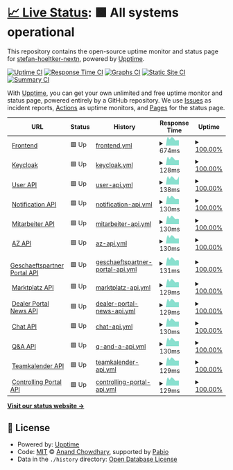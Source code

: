# [📈 Live Status](https://stefan-hoeltker-nextn.github.io/niko-uptime): <!--live status--> **🟩 All systems operational**

This repository contains the open-source uptime monitor and status page for [stefan-hoeltker-nextn](https://stefan-hoeltker-nextn.github.io/niko-uptime), powered by [Upptime](https://github.com/upptime/upptime).

[![Uptime CI](https://github.com/stefan-hoeltker-nextn/niko-uptime/workflows/Uptime%20CI/badge.svg)](https://github.com/stefan-hoeltker-nextn/niko-uptime/actions?query=workflow%3A%22Uptime+CI%22)
[![Response Time CI](https://github.com/stefan-hoeltker-nextn/niko-uptime/workflows/Response%20Time%20CI/badge.svg)](https://github.com/stefan-hoeltker-nextn/niko-uptime/actions?query=workflow%3A%22Response+Time+CI%22)
[![Graphs CI](https://github.com/stefan-hoeltker-nextn/niko-uptime/workflows/Graphs%20CI/badge.svg)](https://github.com/stefan-hoeltker-nextn/niko-uptime/actions?query=workflow%3A%22Graphs+CI%22)
[![Static Site CI](https://github.com/stefan-hoeltker-nextn/niko-uptime/workflows/Static%20Site%20CI/badge.svg)](https://github.com/stefan-hoeltker-nextn/niko-uptime/actions?query=workflow%3A%22Static+Site+CI%22)
[![Summary CI](https://github.com/stefan-hoeltker-nextn/niko-uptime/workflows/Summary%20CI/badge.svg)](https://github.com/stefan-hoeltker-nextn/niko-uptime/actions?query=workflow%3A%22Summary+CI%22)

With [Upptime](https://upptime.js.org), you can get your own unlimited and free uptime monitor and status page, powered entirely by a GitHub repository. We use [Issues](https://github.com/stefan-hoeltker-nextn/niko-uptime/issues) as incident reports, [Actions](https://github.com/stefan-hoeltker-nextn/niko-uptime/actions) as uptime monitors, and [Pages](https://stefan-hoeltker-nextn.github.io/niko-uptime) for the status page.

<!--start: status pages-->
<!-- This summary is generated by Upptime (https://github.com/upptime/upptime) -->
<!-- Do not edit this manually, your changes will be overwritten -->
<!-- prettier-ignore -->
| URL | Status | History | Response Time | Uptime |
| --- | ------ | ------- | ------------- | ------ |
| <img alt="" src="https://icons.duckduckgo.com/ip3/niko.neuenhauser.de.ico" height="13"> [Frontend](https://niko.neuenhauser.de) | 🟩 Up | [frontend.yml](https://github.com/stefan-hoeltker-nextn/niko-uptime/commits/HEAD/history/frontend.yml) | <details><summary><img alt="Response time graph" src="./graphs/frontend/response-time-week.png" height="20"> 674ms</summary><br><a href="https://stefan-hoeltker-nextn.github.io/niko-uptime/history/frontend"><img alt="Response time 638" src="https://img.shields.io/endpoint?url=https%3A%2F%2Fraw.githubusercontent.com%2Fstefan-hoeltker-nextn%2Fniko-uptime%2FHEAD%2Fapi%2Ffrontend%2Fresponse-time.json"></a><br><a href="https://stefan-hoeltker-nextn.github.io/niko-uptime/history/frontend"><img alt="24-hour response time 843" src="https://img.shields.io/endpoint?url=https%3A%2F%2Fraw.githubusercontent.com%2Fstefan-hoeltker-nextn%2Fniko-uptime%2FHEAD%2Fapi%2Ffrontend%2Fresponse-time-day.json"></a><br><a href="https://stefan-hoeltker-nextn.github.io/niko-uptime/history/frontend"><img alt="7-day response time 674" src="https://img.shields.io/endpoint?url=https%3A%2F%2Fraw.githubusercontent.com%2Fstefan-hoeltker-nextn%2Fniko-uptime%2FHEAD%2Fapi%2Ffrontend%2Fresponse-time-week.json"></a><br><a href="https://stefan-hoeltker-nextn.github.io/niko-uptime/history/frontend"><img alt="30-day response time 705" src="https://img.shields.io/endpoint?url=https%3A%2F%2Fraw.githubusercontent.com%2Fstefan-hoeltker-nextn%2Fniko-uptime%2FHEAD%2Fapi%2Ffrontend%2Fresponse-time-month.json"></a><br><a href="https://stefan-hoeltker-nextn.github.io/niko-uptime/history/frontend"><img alt="1-year response time 638" src="https://img.shields.io/endpoint?url=https%3A%2F%2Fraw.githubusercontent.com%2Fstefan-hoeltker-nextn%2Fniko-uptime%2FHEAD%2Fapi%2Ffrontend%2Fresponse-time-year.json"></a></details> | <details><summary><a href="https://stefan-hoeltker-nextn.github.io/niko-uptime/history/frontend">100.00%</a></summary><a href="https://stefan-hoeltker-nextn.github.io/niko-uptime/history/frontend"><img alt="All-time uptime 99.86%" src="https://img.shields.io/endpoint?url=https%3A%2F%2Fraw.githubusercontent.com%2Fstefan-hoeltker-nextn%2Fniko-uptime%2FHEAD%2Fapi%2Ffrontend%2Fuptime.json"></a><br><a href="https://stefan-hoeltker-nextn.github.io/niko-uptime/history/frontend"><img alt="24-hour uptime 100.00%" src="https://img.shields.io/endpoint?url=https%3A%2F%2Fraw.githubusercontent.com%2Fstefan-hoeltker-nextn%2Fniko-uptime%2FHEAD%2Fapi%2Ffrontend%2Fuptime-day.json"></a><br><a href="https://stefan-hoeltker-nextn.github.io/niko-uptime/history/frontend"><img alt="7-day uptime 100.00%" src="https://img.shields.io/endpoint?url=https%3A%2F%2Fraw.githubusercontent.com%2Fstefan-hoeltker-nextn%2Fniko-uptime%2FHEAD%2Fapi%2Ffrontend%2Fuptime-week.json"></a><br><a href="https://stefan-hoeltker-nextn.github.io/niko-uptime/history/frontend"><img alt="30-day uptime 100.00%" src="https://img.shields.io/endpoint?url=https%3A%2F%2Fraw.githubusercontent.com%2Fstefan-hoeltker-nextn%2Fniko-uptime%2FHEAD%2Fapi%2Ffrontend%2Fuptime-month.json"></a><br><a href="https://stefan-hoeltker-nextn.github.io/niko-uptime/history/frontend"><img alt="1-year uptime 99.86%" src="https://img.shields.io/endpoint?url=https%3A%2F%2Fraw.githubusercontent.com%2Fstefan-hoeltker-nextn%2Fniko-uptime%2FHEAD%2Fapi%2Ffrontend%2Fuptime-year.json"></a></details>
| <img alt="" src="https://icons.duckduckgo.com/ip3/niko.neuenhauser.de.ico" height="13"> [Keycloak](https://niko.neuenhauser.de/auth/realms/niko-prod) | 🟩 Up | [keycloak.yml](https://github.com/stefan-hoeltker-nextn/niko-uptime/commits/HEAD/history/keycloak.yml) | <details><summary><img alt="Response time graph" src="./graphs/keycloak/response-time-week.png" height="20"> 128ms</summary><br><a href="https://stefan-hoeltker-nextn.github.io/niko-uptime/history/keycloak"><img alt="Response time 123" src="https://img.shields.io/endpoint?url=https%3A%2F%2Fraw.githubusercontent.com%2Fstefan-hoeltker-nextn%2Fniko-uptime%2FHEAD%2Fapi%2Fkeycloak%2Fresponse-time.json"></a><br><a href="https://stefan-hoeltker-nextn.github.io/niko-uptime/history/keycloak"><img alt="24-hour response time 168" src="https://img.shields.io/endpoint?url=https%3A%2F%2Fraw.githubusercontent.com%2Fstefan-hoeltker-nextn%2Fniko-uptime%2FHEAD%2Fapi%2Fkeycloak%2Fresponse-time-day.json"></a><br><a href="https://stefan-hoeltker-nextn.github.io/niko-uptime/history/keycloak"><img alt="7-day response time 128" src="https://img.shields.io/endpoint?url=https%3A%2F%2Fraw.githubusercontent.com%2Fstefan-hoeltker-nextn%2Fniko-uptime%2FHEAD%2Fapi%2Fkeycloak%2Fresponse-time-week.json"></a><br><a href="https://stefan-hoeltker-nextn.github.io/niko-uptime/history/keycloak"><img alt="30-day response time 125" src="https://img.shields.io/endpoint?url=https%3A%2F%2Fraw.githubusercontent.com%2Fstefan-hoeltker-nextn%2Fniko-uptime%2FHEAD%2Fapi%2Fkeycloak%2Fresponse-time-month.json"></a><br><a href="https://stefan-hoeltker-nextn.github.io/niko-uptime/history/keycloak"><img alt="1-year response time 123" src="https://img.shields.io/endpoint?url=https%3A%2F%2Fraw.githubusercontent.com%2Fstefan-hoeltker-nextn%2Fniko-uptime%2FHEAD%2Fapi%2Fkeycloak%2Fresponse-time-year.json"></a></details> | <details><summary><a href="https://stefan-hoeltker-nextn.github.io/niko-uptime/history/keycloak">100.00%</a></summary><a href="https://stefan-hoeltker-nextn.github.io/niko-uptime/history/keycloak"><img alt="All-time uptime 99.86%" src="https://img.shields.io/endpoint?url=https%3A%2F%2Fraw.githubusercontent.com%2Fstefan-hoeltker-nextn%2Fniko-uptime%2FHEAD%2Fapi%2Fkeycloak%2Fuptime.json"></a><br><a href="https://stefan-hoeltker-nextn.github.io/niko-uptime/history/keycloak"><img alt="24-hour uptime 100.00%" src="https://img.shields.io/endpoint?url=https%3A%2F%2Fraw.githubusercontent.com%2Fstefan-hoeltker-nextn%2Fniko-uptime%2FHEAD%2Fapi%2Fkeycloak%2Fuptime-day.json"></a><br><a href="https://stefan-hoeltker-nextn.github.io/niko-uptime/history/keycloak"><img alt="7-day uptime 100.00%" src="https://img.shields.io/endpoint?url=https%3A%2F%2Fraw.githubusercontent.com%2Fstefan-hoeltker-nextn%2Fniko-uptime%2FHEAD%2Fapi%2Fkeycloak%2Fuptime-week.json"></a><br><a href="https://stefan-hoeltker-nextn.github.io/niko-uptime/history/keycloak"><img alt="30-day uptime 100.00%" src="https://img.shields.io/endpoint?url=https%3A%2F%2Fraw.githubusercontent.com%2Fstefan-hoeltker-nextn%2Fniko-uptime%2FHEAD%2Fapi%2Fkeycloak%2Fuptime-month.json"></a><br><a href="https://stefan-hoeltker-nextn.github.io/niko-uptime/history/keycloak"><img alt="1-year uptime 99.86%" src="https://img.shields.io/endpoint?url=https%3A%2F%2Fraw.githubusercontent.com%2Fstefan-hoeltker-nextn%2Fniko-uptime%2FHEAD%2Fapi%2Fkeycloak%2Fuptime-year.json"></a></details>
| <img alt="" src="https://icons.duckduckgo.com/ip3/niko.neuenhauser.de.ico" height="13"> [User API](https://niko.neuenhauser.de/api/user/q/health) | 🟩 Up | [user-api.yml](https://github.com/stefan-hoeltker-nextn/niko-uptime/commits/HEAD/history/user-api.yml) | <details><summary><img alt="Response time graph" src="./graphs/user-api/response-time-week.png" height="20"> 138ms</summary><br><a href="https://stefan-hoeltker-nextn.github.io/niko-uptime/history/user-api"><img alt="Response time 125" src="https://img.shields.io/endpoint?url=https%3A%2F%2Fraw.githubusercontent.com%2Fstefan-hoeltker-nextn%2Fniko-uptime%2FHEAD%2Fapi%2Fuser-api%2Fresponse-time.json"></a><br><a href="https://stefan-hoeltker-nextn.github.io/niko-uptime/history/user-api"><img alt="24-hour response time 167" src="https://img.shields.io/endpoint?url=https%3A%2F%2Fraw.githubusercontent.com%2Fstefan-hoeltker-nextn%2Fniko-uptime%2FHEAD%2Fapi%2Fuser-api%2Fresponse-time-day.json"></a><br><a href="https://stefan-hoeltker-nextn.github.io/niko-uptime/history/user-api"><img alt="7-day response time 138" src="https://img.shields.io/endpoint?url=https%3A%2F%2Fraw.githubusercontent.com%2Fstefan-hoeltker-nextn%2Fniko-uptime%2FHEAD%2Fapi%2Fuser-api%2Fresponse-time-week.json"></a><br><a href="https://stefan-hoeltker-nextn.github.io/niko-uptime/history/user-api"><img alt="30-day response time 128" src="https://img.shields.io/endpoint?url=https%3A%2F%2Fraw.githubusercontent.com%2Fstefan-hoeltker-nextn%2Fniko-uptime%2FHEAD%2Fapi%2Fuser-api%2Fresponse-time-month.json"></a><br><a href="https://stefan-hoeltker-nextn.github.io/niko-uptime/history/user-api"><img alt="1-year response time 125" src="https://img.shields.io/endpoint?url=https%3A%2F%2Fraw.githubusercontent.com%2Fstefan-hoeltker-nextn%2Fniko-uptime%2FHEAD%2Fapi%2Fuser-api%2Fresponse-time-year.json"></a></details> | <details><summary><a href="https://stefan-hoeltker-nextn.github.io/niko-uptime/history/user-api">100.00%</a></summary><a href="https://stefan-hoeltker-nextn.github.io/niko-uptime/history/user-api"><img alt="All-time uptime 99.86%" src="https://img.shields.io/endpoint?url=https%3A%2F%2Fraw.githubusercontent.com%2Fstefan-hoeltker-nextn%2Fniko-uptime%2FHEAD%2Fapi%2Fuser-api%2Fuptime.json"></a><br><a href="https://stefan-hoeltker-nextn.github.io/niko-uptime/history/user-api"><img alt="24-hour uptime 100.00%" src="https://img.shields.io/endpoint?url=https%3A%2F%2Fraw.githubusercontent.com%2Fstefan-hoeltker-nextn%2Fniko-uptime%2FHEAD%2Fapi%2Fuser-api%2Fuptime-day.json"></a><br><a href="https://stefan-hoeltker-nextn.github.io/niko-uptime/history/user-api"><img alt="7-day uptime 100.00%" src="https://img.shields.io/endpoint?url=https%3A%2F%2Fraw.githubusercontent.com%2Fstefan-hoeltker-nextn%2Fniko-uptime%2FHEAD%2Fapi%2Fuser-api%2Fuptime-week.json"></a><br><a href="https://stefan-hoeltker-nextn.github.io/niko-uptime/history/user-api"><img alt="30-day uptime 100.00%" src="https://img.shields.io/endpoint?url=https%3A%2F%2Fraw.githubusercontent.com%2Fstefan-hoeltker-nextn%2Fniko-uptime%2FHEAD%2Fapi%2Fuser-api%2Fuptime-month.json"></a><br><a href="https://stefan-hoeltker-nextn.github.io/niko-uptime/history/user-api"><img alt="1-year uptime 99.86%" src="https://img.shields.io/endpoint?url=https%3A%2F%2Fraw.githubusercontent.com%2Fstefan-hoeltker-nextn%2Fniko-uptime%2FHEAD%2Fapi%2Fuser-api%2Fuptime-year.json"></a></details>
| <img alt="" src="https://icons.duckduckgo.com/ip3/niko.neuenhauser.de.ico" height="13"> [Notification API](https://niko.neuenhauser.de/api/notification/q/health) | 🟩 Up | [notification-api.yml](https://github.com/stefan-hoeltker-nextn/niko-uptime/commits/HEAD/history/notification-api.yml) | <details><summary><img alt="Response time graph" src="./graphs/notification-api/response-time-week.png" height="20"> 130ms</summary><br><a href="https://stefan-hoeltker-nextn.github.io/niko-uptime/history/notification-api"><img alt="Response time 172" src="https://img.shields.io/endpoint?url=https%3A%2F%2Fraw.githubusercontent.com%2Fstefan-hoeltker-nextn%2Fniko-uptime%2FHEAD%2Fapi%2Fnotification-api%2Fresponse-time.json"></a><br><a href="https://stefan-hoeltker-nextn.github.io/niko-uptime/history/notification-api"><img alt="24-hour response time 167" src="https://img.shields.io/endpoint?url=https%3A%2F%2Fraw.githubusercontent.com%2Fstefan-hoeltker-nextn%2Fniko-uptime%2FHEAD%2Fapi%2Fnotification-api%2Fresponse-time-day.json"></a><br><a href="https://stefan-hoeltker-nextn.github.io/niko-uptime/history/notification-api"><img alt="7-day response time 130" src="https://img.shields.io/endpoint?url=https%3A%2F%2Fraw.githubusercontent.com%2Fstefan-hoeltker-nextn%2Fniko-uptime%2FHEAD%2Fapi%2Fnotification-api%2Fresponse-time-week.json"></a><br><a href="https://stefan-hoeltker-nextn.github.io/niko-uptime/history/notification-api"><img alt="30-day response time 132" src="https://img.shields.io/endpoint?url=https%3A%2F%2Fraw.githubusercontent.com%2Fstefan-hoeltker-nextn%2Fniko-uptime%2FHEAD%2Fapi%2Fnotification-api%2Fresponse-time-month.json"></a><br><a href="https://stefan-hoeltker-nextn.github.io/niko-uptime/history/notification-api"><img alt="1-year response time 172" src="https://img.shields.io/endpoint?url=https%3A%2F%2Fraw.githubusercontent.com%2Fstefan-hoeltker-nextn%2Fniko-uptime%2FHEAD%2Fapi%2Fnotification-api%2Fresponse-time-year.json"></a></details> | <details><summary><a href="https://stefan-hoeltker-nextn.github.io/niko-uptime/history/notification-api">100.00%</a></summary><a href="https://stefan-hoeltker-nextn.github.io/niko-uptime/history/notification-api"><img alt="All-time uptime 99.18%" src="https://img.shields.io/endpoint?url=https%3A%2F%2Fraw.githubusercontent.com%2Fstefan-hoeltker-nextn%2Fniko-uptime%2FHEAD%2Fapi%2Fnotification-api%2Fuptime.json"></a><br><a href="https://stefan-hoeltker-nextn.github.io/niko-uptime/history/notification-api"><img alt="24-hour uptime 100.00%" src="https://img.shields.io/endpoint?url=https%3A%2F%2Fraw.githubusercontent.com%2Fstefan-hoeltker-nextn%2Fniko-uptime%2FHEAD%2Fapi%2Fnotification-api%2Fuptime-day.json"></a><br><a href="https://stefan-hoeltker-nextn.github.io/niko-uptime/history/notification-api"><img alt="7-day uptime 100.00%" src="https://img.shields.io/endpoint?url=https%3A%2F%2Fraw.githubusercontent.com%2Fstefan-hoeltker-nextn%2Fniko-uptime%2FHEAD%2Fapi%2Fnotification-api%2Fuptime-week.json"></a><br><a href="https://stefan-hoeltker-nextn.github.io/niko-uptime/history/notification-api"><img alt="30-day uptime 96.66%" src="https://img.shields.io/endpoint?url=https%3A%2F%2Fraw.githubusercontent.com%2Fstefan-hoeltker-nextn%2Fniko-uptime%2FHEAD%2Fapi%2Fnotification-api%2Fuptime-month.json"></a><br><a href="https://stefan-hoeltker-nextn.github.io/niko-uptime/history/notification-api"><img alt="1-year uptime 99.18%" src="https://img.shields.io/endpoint?url=https%3A%2F%2Fraw.githubusercontent.com%2Fstefan-hoeltker-nextn%2Fniko-uptime%2FHEAD%2Fapi%2Fnotification-api%2Fuptime-year.json"></a></details>
| <img alt="" src="https://icons.duckduckgo.com/ip3/niko.neuenhauser.de.ico" height="13"> [Mitarbeiter API](https://niko.neuenhauser.de/api/ma/q/health) | 🟩 Up | [mitarbeiter-api.yml](https://github.com/stefan-hoeltker-nextn/niko-uptime/commits/HEAD/history/mitarbeiter-api.yml) | <details><summary><img alt="Response time graph" src="./graphs/mitarbeiter-api/response-time-week.png" height="20"> 130ms</summary><br><a href="https://stefan-hoeltker-nextn.github.io/niko-uptime/history/mitarbeiter-api"><img alt="Response time 124" src="https://img.shields.io/endpoint?url=https%3A%2F%2Fraw.githubusercontent.com%2Fstefan-hoeltker-nextn%2Fniko-uptime%2FHEAD%2Fapi%2Fmitarbeiter-api%2Fresponse-time.json"></a><br><a href="https://stefan-hoeltker-nextn.github.io/niko-uptime/history/mitarbeiter-api"><img alt="24-hour response time 172" src="https://img.shields.io/endpoint?url=https%3A%2F%2Fraw.githubusercontent.com%2Fstefan-hoeltker-nextn%2Fniko-uptime%2FHEAD%2Fapi%2Fmitarbeiter-api%2Fresponse-time-day.json"></a><br><a href="https://stefan-hoeltker-nextn.github.io/niko-uptime/history/mitarbeiter-api"><img alt="7-day response time 130" src="https://img.shields.io/endpoint?url=https%3A%2F%2Fraw.githubusercontent.com%2Fstefan-hoeltker-nextn%2Fniko-uptime%2FHEAD%2Fapi%2Fmitarbeiter-api%2Fresponse-time-week.json"></a><br><a href="https://stefan-hoeltker-nextn.github.io/niko-uptime/history/mitarbeiter-api"><img alt="30-day response time 126" src="https://img.shields.io/endpoint?url=https%3A%2F%2Fraw.githubusercontent.com%2Fstefan-hoeltker-nextn%2Fniko-uptime%2FHEAD%2Fapi%2Fmitarbeiter-api%2Fresponse-time-month.json"></a><br><a href="https://stefan-hoeltker-nextn.github.io/niko-uptime/history/mitarbeiter-api"><img alt="1-year response time 124" src="https://img.shields.io/endpoint?url=https%3A%2F%2Fraw.githubusercontent.com%2Fstefan-hoeltker-nextn%2Fniko-uptime%2FHEAD%2Fapi%2Fmitarbeiter-api%2Fresponse-time-year.json"></a></details> | <details><summary><a href="https://stefan-hoeltker-nextn.github.io/niko-uptime/history/mitarbeiter-api">100.00%</a></summary><a href="https://stefan-hoeltker-nextn.github.io/niko-uptime/history/mitarbeiter-api"><img alt="All-time uptime 99.85%" src="https://img.shields.io/endpoint?url=https%3A%2F%2Fraw.githubusercontent.com%2Fstefan-hoeltker-nextn%2Fniko-uptime%2FHEAD%2Fapi%2Fmitarbeiter-api%2Fuptime.json"></a><br><a href="https://stefan-hoeltker-nextn.github.io/niko-uptime/history/mitarbeiter-api"><img alt="24-hour uptime 100.00%" src="https://img.shields.io/endpoint?url=https%3A%2F%2Fraw.githubusercontent.com%2Fstefan-hoeltker-nextn%2Fniko-uptime%2FHEAD%2Fapi%2Fmitarbeiter-api%2Fuptime-day.json"></a><br><a href="https://stefan-hoeltker-nextn.github.io/niko-uptime/history/mitarbeiter-api"><img alt="7-day uptime 100.00%" src="https://img.shields.io/endpoint?url=https%3A%2F%2Fraw.githubusercontent.com%2Fstefan-hoeltker-nextn%2Fniko-uptime%2FHEAD%2Fapi%2Fmitarbeiter-api%2Fuptime-week.json"></a><br><a href="https://stefan-hoeltker-nextn.github.io/niko-uptime/history/mitarbeiter-api"><img alt="30-day uptime 100.00%" src="https://img.shields.io/endpoint?url=https%3A%2F%2Fraw.githubusercontent.com%2Fstefan-hoeltker-nextn%2Fniko-uptime%2FHEAD%2Fapi%2Fmitarbeiter-api%2Fuptime-month.json"></a><br><a href="https://stefan-hoeltker-nextn.github.io/niko-uptime/history/mitarbeiter-api"><img alt="1-year uptime 99.85%" src="https://img.shields.io/endpoint?url=https%3A%2F%2Fraw.githubusercontent.com%2Fstefan-hoeltker-nextn%2Fniko-uptime%2FHEAD%2Fapi%2Fmitarbeiter-api%2Fuptime-year.json"></a></details>
| <img alt="" src="https://icons.duckduckgo.com/ip3/niko.neuenhauser.de.ico" height="13"> [AZ API](https://niko.neuenhauser.de/api/az/q/health) | 🟩 Up | [az-api.yml](https://github.com/stefan-hoeltker-nextn/niko-uptime/commits/HEAD/history/az-api.yml) | <details><summary><img alt="Response time graph" src="./graphs/az-api/response-time-week.png" height="20"> 130ms</summary><br><a href="https://stefan-hoeltker-nextn.github.io/niko-uptime/history/az-api"><img alt="Response time 124" src="https://img.shields.io/endpoint?url=https%3A%2F%2Fraw.githubusercontent.com%2Fstefan-hoeltker-nextn%2Fniko-uptime%2FHEAD%2Fapi%2Faz-api%2Fresponse-time.json"></a><br><a href="https://stefan-hoeltker-nextn.github.io/niko-uptime/history/az-api"><img alt="24-hour response time 169" src="https://img.shields.io/endpoint?url=https%3A%2F%2Fraw.githubusercontent.com%2Fstefan-hoeltker-nextn%2Fniko-uptime%2FHEAD%2Fapi%2Faz-api%2Fresponse-time-day.json"></a><br><a href="https://stefan-hoeltker-nextn.github.io/niko-uptime/history/az-api"><img alt="7-day response time 130" src="https://img.shields.io/endpoint?url=https%3A%2F%2Fraw.githubusercontent.com%2Fstefan-hoeltker-nextn%2Fniko-uptime%2FHEAD%2Fapi%2Faz-api%2Fresponse-time-week.json"></a><br><a href="https://stefan-hoeltker-nextn.github.io/niko-uptime/history/az-api"><img alt="30-day response time 127" src="https://img.shields.io/endpoint?url=https%3A%2F%2Fraw.githubusercontent.com%2Fstefan-hoeltker-nextn%2Fniko-uptime%2FHEAD%2Fapi%2Faz-api%2Fresponse-time-month.json"></a><br><a href="https://stefan-hoeltker-nextn.github.io/niko-uptime/history/az-api"><img alt="1-year response time 124" src="https://img.shields.io/endpoint?url=https%3A%2F%2Fraw.githubusercontent.com%2Fstefan-hoeltker-nextn%2Fniko-uptime%2FHEAD%2Fapi%2Faz-api%2Fresponse-time-year.json"></a></details> | <details><summary><a href="https://stefan-hoeltker-nextn.github.io/niko-uptime/history/az-api">100.00%</a></summary><a href="https://stefan-hoeltker-nextn.github.io/niko-uptime/history/az-api"><img alt="All-time uptime 99.86%" src="https://img.shields.io/endpoint?url=https%3A%2F%2Fraw.githubusercontent.com%2Fstefan-hoeltker-nextn%2Fniko-uptime%2FHEAD%2Fapi%2Faz-api%2Fuptime.json"></a><br><a href="https://stefan-hoeltker-nextn.github.io/niko-uptime/history/az-api"><img alt="24-hour uptime 100.00%" src="https://img.shields.io/endpoint?url=https%3A%2F%2Fraw.githubusercontent.com%2Fstefan-hoeltker-nextn%2Fniko-uptime%2FHEAD%2Fapi%2Faz-api%2Fuptime-day.json"></a><br><a href="https://stefan-hoeltker-nextn.github.io/niko-uptime/history/az-api"><img alt="7-day uptime 100.00%" src="https://img.shields.io/endpoint?url=https%3A%2F%2Fraw.githubusercontent.com%2Fstefan-hoeltker-nextn%2Fniko-uptime%2FHEAD%2Fapi%2Faz-api%2Fuptime-week.json"></a><br><a href="https://stefan-hoeltker-nextn.github.io/niko-uptime/history/az-api"><img alt="30-day uptime 100.00%" src="https://img.shields.io/endpoint?url=https%3A%2F%2Fraw.githubusercontent.com%2Fstefan-hoeltker-nextn%2Fniko-uptime%2FHEAD%2Fapi%2Faz-api%2Fuptime-month.json"></a><br><a href="https://stefan-hoeltker-nextn.github.io/niko-uptime/history/az-api"><img alt="1-year uptime 99.86%" src="https://img.shields.io/endpoint?url=https%3A%2F%2Fraw.githubusercontent.com%2Fstefan-hoeltker-nextn%2Fniko-uptime%2FHEAD%2Fapi%2Faz-api%2Fuptime-year.json"></a></details>
| <img alt="" src="https://icons.duckduckgo.com/ip3/niko.neuenhauser.de.ico" height="13"> [Geschaeftspartner Portal API](https://niko.neuenhauser.de/api/gpp/q/health) | 🟩 Up | [geschaeftspartner-portal-api.yml](https://github.com/stefan-hoeltker-nextn/niko-uptime/commits/HEAD/history/geschaeftspartner-portal-api.yml) | <details><summary><img alt="Response time graph" src="./graphs/geschaeftspartner-portal-api/response-time-week.png" height="20"> 131ms</summary><br><a href="https://stefan-hoeltker-nextn.github.io/niko-uptime/history/geschaeftspartner-portal-api"><img alt="Response time 124" src="https://img.shields.io/endpoint?url=https%3A%2F%2Fraw.githubusercontent.com%2Fstefan-hoeltker-nextn%2Fniko-uptime%2FHEAD%2Fapi%2Fgeschaeftspartner-portal-api%2Fresponse-time.json"></a><br><a href="https://stefan-hoeltker-nextn.github.io/niko-uptime/history/geschaeftspartner-portal-api"><img alt="24-hour response time 168" src="https://img.shields.io/endpoint?url=https%3A%2F%2Fraw.githubusercontent.com%2Fstefan-hoeltker-nextn%2Fniko-uptime%2FHEAD%2Fapi%2Fgeschaeftspartner-portal-api%2Fresponse-time-day.json"></a><br><a href="https://stefan-hoeltker-nextn.github.io/niko-uptime/history/geschaeftspartner-portal-api"><img alt="7-day response time 131" src="https://img.shields.io/endpoint?url=https%3A%2F%2Fraw.githubusercontent.com%2Fstefan-hoeltker-nextn%2Fniko-uptime%2FHEAD%2Fapi%2Fgeschaeftspartner-portal-api%2Fresponse-time-week.json"></a><br><a href="https://stefan-hoeltker-nextn.github.io/niko-uptime/history/geschaeftspartner-portal-api"><img alt="30-day response time 126" src="https://img.shields.io/endpoint?url=https%3A%2F%2Fraw.githubusercontent.com%2Fstefan-hoeltker-nextn%2Fniko-uptime%2FHEAD%2Fapi%2Fgeschaeftspartner-portal-api%2Fresponse-time-month.json"></a><br><a href="https://stefan-hoeltker-nextn.github.io/niko-uptime/history/geschaeftspartner-portal-api"><img alt="1-year response time 124" src="https://img.shields.io/endpoint?url=https%3A%2F%2Fraw.githubusercontent.com%2Fstefan-hoeltker-nextn%2Fniko-uptime%2FHEAD%2Fapi%2Fgeschaeftspartner-portal-api%2Fresponse-time-year.json"></a></details> | <details><summary><a href="https://stefan-hoeltker-nextn.github.io/niko-uptime/history/geschaeftspartner-portal-api">100.00%</a></summary><a href="https://stefan-hoeltker-nextn.github.io/niko-uptime/history/geschaeftspartner-portal-api"><img alt="All-time uptime 99.85%" src="https://img.shields.io/endpoint?url=https%3A%2F%2Fraw.githubusercontent.com%2Fstefan-hoeltker-nextn%2Fniko-uptime%2FHEAD%2Fapi%2Fgeschaeftspartner-portal-api%2Fuptime.json"></a><br><a href="https://stefan-hoeltker-nextn.github.io/niko-uptime/history/geschaeftspartner-portal-api"><img alt="24-hour uptime 100.00%" src="https://img.shields.io/endpoint?url=https%3A%2F%2Fraw.githubusercontent.com%2Fstefan-hoeltker-nextn%2Fniko-uptime%2FHEAD%2Fapi%2Fgeschaeftspartner-portal-api%2Fuptime-day.json"></a><br><a href="https://stefan-hoeltker-nextn.github.io/niko-uptime/history/geschaeftspartner-portal-api"><img alt="7-day uptime 100.00%" src="https://img.shields.io/endpoint?url=https%3A%2F%2Fraw.githubusercontent.com%2Fstefan-hoeltker-nextn%2Fniko-uptime%2FHEAD%2Fapi%2Fgeschaeftspartner-portal-api%2Fuptime-week.json"></a><br><a href="https://stefan-hoeltker-nextn.github.io/niko-uptime/history/geschaeftspartner-portal-api"><img alt="30-day uptime 100.00%" src="https://img.shields.io/endpoint?url=https%3A%2F%2Fraw.githubusercontent.com%2Fstefan-hoeltker-nextn%2Fniko-uptime%2FHEAD%2Fapi%2Fgeschaeftspartner-portal-api%2Fuptime-month.json"></a><br><a href="https://stefan-hoeltker-nextn.github.io/niko-uptime/history/geschaeftspartner-portal-api"><img alt="1-year uptime 99.85%" src="https://img.shields.io/endpoint?url=https%3A%2F%2Fraw.githubusercontent.com%2Fstefan-hoeltker-nextn%2Fniko-uptime%2FHEAD%2Fapi%2Fgeschaeftspartner-portal-api%2Fuptime-year.json"></a></details>
| <img alt="" src="https://icons.duckduckgo.com/ip3/niko.neuenhauser.de.ico" height="13"> [Marktplatz API](https://niko.neuenhauser.de/api/mp/q/health) | 🟩 Up | [marktplatz-api.yml](https://github.com/stefan-hoeltker-nextn/niko-uptime/commits/HEAD/history/marktplatz-api.yml) | <details><summary><img alt="Response time graph" src="./graphs/marktplatz-api/response-time-week.png" height="20"> 129ms</summary><br><a href="https://stefan-hoeltker-nextn.github.io/niko-uptime/history/marktplatz-api"><img alt="Response time 124" src="https://img.shields.io/endpoint?url=https%3A%2F%2Fraw.githubusercontent.com%2Fstefan-hoeltker-nextn%2Fniko-uptime%2FHEAD%2Fapi%2Fmarktplatz-api%2Fresponse-time.json"></a><br><a href="https://stefan-hoeltker-nextn.github.io/niko-uptime/history/marktplatz-api"><img alt="24-hour response time 167" src="https://img.shields.io/endpoint?url=https%3A%2F%2Fraw.githubusercontent.com%2Fstefan-hoeltker-nextn%2Fniko-uptime%2FHEAD%2Fapi%2Fmarktplatz-api%2Fresponse-time-day.json"></a><br><a href="https://stefan-hoeltker-nextn.github.io/niko-uptime/history/marktplatz-api"><img alt="7-day response time 129" src="https://img.shields.io/endpoint?url=https%3A%2F%2Fraw.githubusercontent.com%2Fstefan-hoeltker-nextn%2Fniko-uptime%2FHEAD%2Fapi%2Fmarktplatz-api%2Fresponse-time-week.json"></a><br><a href="https://stefan-hoeltker-nextn.github.io/niko-uptime/history/marktplatz-api"><img alt="30-day response time 125" src="https://img.shields.io/endpoint?url=https%3A%2F%2Fraw.githubusercontent.com%2Fstefan-hoeltker-nextn%2Fniko-uptime%2FHEAD%2Fapi%2Fmarktplatz-api%2Fresponse-time-month.json"></a><br><a href="https://stefan-hoeltker-nextn.github.io/niko-uptime/history/marktplatz-api"><img alt="1-year response time 124" src="https://img.shields.io/endpoint?url=https%3A%2F%2Fraw.githubusercontent.com%2Fstefan-hoeltker-nextn%2Fniko-uptime%2FHEAD%2Fapi%2Fmarktplatz-api%2Fresponse-time-year.json"></a></details> | <details><summary><a href="https://stefan-hoeltker-nextn.github.io/niko-uptime/history/marktplatz-api">100.00%</a></summary><a href="https://stefan-hoeltker-nextn.github.io/niko-uptime/history/marktplatz-api"><img alt="All-time uptime 99.86%" src="https://img.shields.io/endpoint?url=https%3A%2F%2Fraw.githubusercontent.com%2Fstefan-hoeltker-nextn%2Fniko-uptime%2FHEAD%2Fapi%2Fmarktplatz-api%2Fuptime.json"></a><br><a href="https://stefan-hoeltker-nextn.github.io/niko-uptime/history/marktplatz-api"><img alt="24-hour uptime 100.00%" src="https://img.shields.io/endpoint?url=https%3A%2F%2Fraw.githubusercontent.com%2Fstefan-hoeltker-nextn%2Fniko-uptime%2FHEAD%2Fapi%2Fmarktplatz-api%2Fuptime-day.json"></a><br><a href="https://stefan-hoeltker-nextn.github.io/niko-uptime/history/marktplatz-api"><img alt="7-day uptime 100.00%" src="https://img.shields.io/endpoint?url=https%3A%2F%2Fraw.githubusercontent.com%2Fstefan-hoeltker-nextn%2Fniko-uptime%2FHEAD%2Fapi%2Fmarktplatz-api%2Fuptime-week.json"></a><br><a href="https://stefan-hoeltker-nextn.github.io/niko-uptime/history/marktplatz-api"><img alt="30-day uptime 100.00%" src="https://img.shields.io/endpoint?url=https%3A%2F%2Fraw.githubusercontent.com%2Fstefan-hoeltker-nextn%2Fniko-uptime%2FHEAD%2Fapi%2Fmarktplatz-api%2Fuptime-month.json"></a><br><a href="https://stefan-hoeltker-nextn.github.io/niko-uptime/history/marktplatz-api"><img alt="1-year uptime 99.86%" src="https://img.shields.io/endpoint?url=https%3A%2F%2Fraw.githubusercontent.com%2Fstefan-hoeltker-nextn%2Fniko-uptime%2FHEAD%2Fapi%2Fmarktplatz-api%2Fuptime-year.json"></a></details>
| <img alt="" src="https://icons.duckduckgo.com/ip3/niko.neuenhauser.de.ico" height="13"> [Dealer Portal News API](https://niko.neuenhauser.de/api/news/ut/q/health) | 🟩 Up | [dealer-portal-news-api.yml](https://github.com/stefan-hoeltker-nextn/niko-uptime/commits/HEAD/history/dealer-portal-news-api.yml) | <details><summary><img alt="Response time graph" src="./graphs/dealer-portal-news-api/response-time-week.png" height="20"> 129ms</summary><br><a href="https://stefan-hoeltker-nextn.github.io/niko-uptime/history/dealer-portal-news-api"><img alt="Response time 123" src="https://img.shields.io/endpoint?url=https%3A%2F%2Fraw.githubusercontent.com%2Fstefan-hoeltker-nextn%2Fniko-uptime%2FHEAD%2Fapi%2Fdealer-portal-news-api%2Fresponse-time.json"></a><br><a href="https://stefan-hoeltker-nextn.github.io/niko-uptime/history/dealer-portal-news-api"><img alt="24-hour response time 167" src="https://img.shields.io/endpoint?url=https%3A%2F%2Fraw.githubusercontent.com%2Fstefan-hoeltker-nextn%2Fniko-uptime%2FHEAD%2Fapi%2Fdealer-portal-news-api%2Fresponse-time-day.json"></a><br><a href="https://stefan-hoeltker-nextn.github.io/niko-uptime/history/dealer-portal-news-api"><img alt="7-day response time 129" src="https://img.shields.io/endpoint?url=https%3A%2F%2Fraw.githubusercontent.com%2Fstefan-hoeltker-nextn%2Fniko-uptime%2FHEAD%2Fapi%2Fdealer-portal-news-api%2Fresponse-time-week.json"></a><br><a href="https://stefan-hoeltker-nextn.github.io/niko-uptime/history/dealer-portal-news-api"><img alt="30-day response time 125" src="https://img.shields.io/endpoint?url=https%3A%2F%2Fraw.githubusercontent.com%2Fstefan-hoeltker-nextn%2Fniko-uptime%2FHEAD%2Fapi%2Fdealer-portal-news-api%2Fresponse-time-month.json"></a><br><a href="https://stefan-hoeltker-nextn.github.io/niko-uptime/history/dealer-portal-news-api"><img alt="1-year response time 123" src="https://img.shields.io/endpoint?url=https%3A%2F%2Fraw.githubusercontent.com%2Fstefan-hoeltker-nextn%2Fniko-uptime%2FHEAD%2Fapi%2Fdealer-portal-news-api%2Fresponse-time-year.json"></a></details> | <details><summary><a href="https://stefan-hoeltker-nextn.github.io/niko-uptime/history/dealer-portal-news-api">100.00%</a></summary><a href="https://stefan-hoeltker-nextn.github.io/niko-uptime/history/dealer-portal-news-api"><img alt="All-time uptime 99.86%" src="https://img.shields.io/endpoint?url=https%3A%2F%2Fraw.githubusercontent.com%2Fstefan-hoeltker-nextn%2Fniko-uptime%2FHEAD%2Fapi%2Fdealer-portal-news-api%2Fuptime.json"></a><br><a href="https://stefan-hoeltker-nextn.github.io/niko-uptime/history/dealer-portal-news-api"><img alt="24-hour uptime 100.00%" src="https://img.shields.io/endpoint?url=https%3A%2F%2Fraw.githubusercontent.com%2Fstefan-hoeltker-nextn%2Fniko-uptime%2FHEAD%2Fapi%2Fdealer-portal-news-api%2Fuptime-day.json"></a><br><a href="https://stefan-hoeltker-nextn.github.io/niko-uptime/history/dealer-portal-news-api"><img alt="7-day uptime 100.00%" src="https://img.shields.io/endpoint?url=https%3A%2F%2Fraw.githubusercontent.com%2Fstefan-hoeltker-nextn%2Fniko-uptime%2FHEAD%2Fapi%2Fdealer-portal-news-api%2Fuptime-week.json"></a><br><a href="https://stefan-hoeltker-nextn.github.io/niko-uptime/history/dealer-portal-news-api"><img alt="30-day uptime 100.00%" src="https://img.shields.io/endpoint?url=https%3A%2F%2Fraw.githubusercontent.com%2Fstefan-hoeltker-nextn%2Fniko-uptime%2FHEAD%2Fapi%2Fdealer-portal-news-api%2Fuptime-month.json"></a><br><a href="https://stefan-hoeltker-nextn.github.io/niko-uptime/history/dealer-portal-news-api"><img alt="1-year uptime 99.86%" src="https://img.shields.io/endpoint?url=https%3A%2F%2Fraw.githubusercontent.com%2Fstefan-hoeltker-nextn%2Fniko-uptime%2FHEAD%2Fapi%2Fdealer-portal-news-api%2Fuptime-year.json"></a></details>
| <img alt="" src="https://icons.duckduckgo.com/ip3/niko.neuenhauser.de.ico" height="13"> [Chat API](https://niko.neuenhauser.de/api/chat/q/health) | 🟩 Up | [chat-api.yml](https://github.com/stefan-hoeltker-nextn/niko-uptime/commits/HEAD/history/chat-api.yml) | <details><summary><img alt="Response time graph" src="./graphs/chat-api/response-time-week.png" height="20"> 130ms</summary><br><a href="https://stefan-hoeltker-nextn.github.io/niko-uptime/history/chat-api"><img alt="Response time 125" src="https://img.shields.io/endpoint?url=https%3A%2F%2Fraw.githubusercontent.com%2Fstefan-hoeltker-nextn%2Fniko-uptime%2FHEAD%2Fapi%2Fchat-api%2Fresponse-time.json"></a><br><a href="https://stefan-hoeltker-nextn.github.io/niko-uptime/history/chat-api"><img alt="24-hour response time 167" src="https://img.shields.io/endpoint?url=https%3A%2F%2Fraw.githubusercontent.com%2Fstefan-hoeltker-nextn%2Fniko-uptime%2FHEAD%2Fapi%2Fchat-api%2Fresponse-time-day.json"></a><br><a href="https://stefan-hoeltker-nextn.github.io/niko-uptime/history/chat-api"><img alt="7-day response time 130" src="https://img.shields.io/endpoint?url=https%3A%2F%2Fraw.githubusercontent.com%2Fstefan-hoeltker-nextn%2Fniko-uptime%2FHEAD%2Fapi%2Fchat-api%2Fresponse-time-week.json"></a><br><a href="https://stefan-hoeltker-nextn.github.io/niko-uptime/history/chat-api"><img alt="30-day response time 127" src="https://img.shields.io/endpoint?url=https%3A%2F%2Fraw.githubusercontent.com%2Fstefan-hoeltker-nextn%2Fniko-uptime%2FHEAD%2Fapi%2Fchat-api%2Fresponse-time-month.json"></a><br><a href="https://stefan-hoeltker-nextn.github.io/niko-uptime/history/chat-api"><img alt="1-year response time 125" src="https://img.shields.io/endpoint?url=https%3A%2F%2Fraw.githubusercontent.com%2Fstefan-hoeltker-nextn%2Fniko-uptime%2FHEAD%2Fapi%2Fchat-api%2Fresponse-time-year.json"></a></details> | <details><summary><a href="https://stefan-hoeltker-nextn.github.io/niko-uptime/history/chat-api">100.00%</a></summary><a href="https://stefan-hoeltker-nextn.github.io/niko-uptime/history/chat-api"><img alt="All-time uptime 99.85%" src="https://img.shields.io/endpoint?url=https%3A%2F%2Fraw.githubusercontent.com%2Fstefan-hoeltker-nextn%2Fniko-uptime%2FHEAD%2Fapi%2Fchat-api%2Fuptime.json"></a><br><a href="https://stefan-hoeltker-nextn.github.io/niko-uptime/history/chat-api"><img alt="24-hour uptime 100.00%" src="https://img.shields.io/endpoint?url=https%3A%2F%2Fraw.githubusercontent.com%2Fstefan-hoeltker-nextn%2Fniko-uptime%2FHEAD%2Fapi%2Fchat-api%2Fuptime-day.json"></a><br><a href="https://stefan-hoeltker-nextn.github.io/niko-uptime/history/chat-api"><img alt="7-day uptime 100.00%" src="https://img.shields.io/endpoint?url=https%3A%2F%2Fraw.githubusercontent.com%2Fstefan-hoeltker-nextn%2Fniko-uptime%2FHEAD%2Fapi%2Fchat-api%2Fuptime-week.json"></a><br><a href="https://stefan-hoeltker-nextn.github.io/niko-uptime/history/chat-api"><img alt="30-day uptime 100.00%" src="https://img.shields.io/endpoint?url=https%3A%2F%2Fraw.githubusercontent.com%2Fstefan-hoeltker-nextn%2Fniko-uptime%2FHEAD%2Fapi%2Fchat-api%2Fuptime-month.json"></a><br><a href="https://stefan-hoeltker-nextn.github.io/niko-uptime/history/chat-api"><img alt="1-year uptime 99.85%" src="https://img.shields.io/endpoint?url=https%3A%2F%2Fraw.githubusercontent.com%2Fstefan-hoeltker-nextn%2Fniko-uptime%2FHEAD%2Fapi%2Fchat-api%2Fuptime-year.json"></a></details>
| <img alt="" src="https://icons.duckduckgo.com/ip3/niko.neuenhauser.de.ico" height="13"> [Q&A API](https://niko.neuenhauser.de/api/qa/q/health) | 🟩 Up | [q-and-a-api.yml](https://github.com/stefan-hoeltker-nextn/niko-uptime/commits/HEAD/history/q-and-a-api.yml) | <details><summary><img alt="Response time graph" src="./graphs/q-and-a-api/response-time-week.png" height="20"> 130ms</summary><br><a href="https://stefan-hoeltker-nextn.github.io/niko-uptime/history/q-and-a-api"><img alt="Response time 124" src="https://img.shields.io/endpoint?url=https%3A%2F%2Fraw.githubusercontent.com%2Fstefan-hoeltker-nextn%2Fniko-uptime%2FHEAD%2Fapi%2Fq-and-a-api%2Fresponse-time.json"></a><br><a href="https://stefan-hoeltker-nextn.github.io/niko-uptime/history/q-and-a-api"><img alt="24-hour response time 171" src="https://img.shields.io/endpoint?url=https%3A%2F%2Fraw.githubusercontent.com%2Fstefan-hoeltker-nextn%2Fniko-uptime%2FHEAD%2Fapi%2Fq-and-a-api%2Fresponse-time-day.json"></a><br><a href="https://stefan-hoeltker-nextn.github.io/niko-uptime/history/q-and-a-api"><img alt="7-day response time 130" src="https://img.shields.io/endpoint?url=https%3A%2F%2Fraw.githubusercontent.com%2Fstefan-hoeltker-nextn%2Fniko-uptime%2FHEAD%2Fapi%2Fq-and-a-api%2Fresponse-time-week.json"></a><br><a href="https://stefan-hoeltker-nextn.github.io/niko-uptime/history/q-and-a-api"><img alt="30-day response time 126" src="https://img.shields.io/endpoint?url=https%3A%2F%2Fraw.githubusercontent.com%2Fstefan-hoeltker-nextn%2Fniko-uptime%2FHEAD%2Fapi%2Fq-and-a-api%2Fresponse-time-month.json"></a><br><a href="https://stefan-hoeltker-nextn.github.io/niko-uptime/history/q-and-a-api"><img alt="1-year response time 124" src="https://img.shields.io/endpoint?url=https%3A%2F%2Fraw.githubusercontent.com%2Fstefan-hoeltker-nextn%2Fniko-uptime%2FHEAD%2Fapi%2Fq-and-a-api%2Fresponse-time-year.json"></a></details> | <details><summary><a href="https://stefan-hoeltker-nextn.github.io/niko-uptime/history/q-and-a-api">100.00%</a></summary><a href="https://stefan-hoeltker-nextn.github.io/niko-uptime/history/q-and-a-api"><img alt="All-time uptime 99.86%" src="https://img.shields.io/endpoint?url=https%3A%2F%2Fraw.githubusercontent.com%2Fstefan-hoeltker-nextn%2Fniko-uptime%2FHEAD%2Fapi%2Fq-and-a-api%2Fuptime.json"></a><br><a href="https://stefan-hoeltker-nextn.github.io/niko-uptime/history/q-and-a-api"><img alt="24-hour uptime 100.00%" src="https://img.shields.io/endpoint?url=https%3A%2F%2Fraw.githubusercontent.com%2Fstefan-hoeltker-nextn%2Fniko-uptime%2FHEAD%2Fapi%2Fq-and-a-api%2Fuptime-day.json"></a><br><a href="https://stefan-hoeltker-nextn.github.io/niko-uptime/history/q-and-a-api"><img alt="7-day uptime 100.00%" src="https://img.shields.io/endpoint?url=https%3A%2F%2Fraw.githubusercontent.com%2Fstefan-hoeltker-nextn%2Fniko-uptime%2FHEAD%2Fapi%2Fq-and-a-api%2Fuptime-week.json"></a><br><a href="https://stefan-hoeltker-nextn.github.io/niko-uptime/history/q-and-a-api"><img alt="30-day uptime 100.00%" src="https://img.shields.io/endpoint?url=https%3A%2F%2Fraw.githubusercontent.com%2Fstefan-hoeltker-nextn%2Fniko-uptime%2FHEAD%2Fapi%2Fq-and-a-api%2Fuptime-month.json"></a><br><a href="https://stefan-hoeltker-nextn.github.io/niko-uptime/history/q-and-a-api"><img alt="1-year uptime 99.86%" src="https://img.shields.io/endpoint?url=https%3A%2F%2Fraw.githubusercontent.com%2Fstefan-hoeltker-nextn%2Fniko-uptime%2FHEAD%2Fapi%2Fq-and-a-api%2Fuptime-year.json"></a></details>
| <img alt="" src="https://icons.duckduckgo.com/ip3/niko.neuenhauser.de.ico" height="13"> [Teamkalender API](https://niko.neuenhauser.de/api/tk/q/health) | 🟩 Up | [teamkalender-api.yml](https://github.com/stefan-hoeltker-nextn/niko-uptime/commits/HEAD/history/teamkalender-api.yml) | <details><summary><img alt="Response time graph" src="./graphs/teamkalender-api/response-time-week.png" height="20"> 129ms</summary><br><a href="https://stefan-hoeltker-nextn.github.io/niko-uptime/history/teamkalender-api"><img alt="Response time 124" src="https://img.shields.io/endpoint?url=https%3A%2F%2Fraw.githubusercontent.com%2Fstefan-hoeltker-nextn%2Fniko-uptime%2FHEAD%2Fapi%2Fteamkalender-api%2Fresponse-time.json"></a><br><a href="https://stefan-hoeltker-nextn.github.io/niko-uptime/history/teamkalender-api"><img alt="24-hour response time 167" src="https://img.shields.io/endpoint?url=https%3A%2F%2Fraw.githubusercontent.com%2Fstefan-hoeltker-nextn%2Fniko-uptime%2FHEAD%2Fapi%2Fteamkalender-api%2Fresponse-time-day.json"></a><br><a href="https://stefan-hoeltker-nextn.github.io/niko-uptime/history/teamkalender-api"><img alt="7-day response time 129" src="https://img.shields.io/endpoint?url=https%3A%2F%2Fraw.githubusercontent.com%2Fstefan-hoeltker-nextn%2Fniko-uptime%2FHEAD%2Fapi%2Fteamkalender-api%2Fresponse-time-week.json"></a><br><a href="https://stefan-hoeltker-nextn.github.io/niko-uptime/history/teamkalender-api"><img alt="30-day response time 125" src="https://img.shields.io/endpoint?url=https%3A%2F%2Fraw.githubusercontent.com%2Fstefan-hoeltker-nextn%2Fniko-uptime%2FHEAD%2Fapi%2Fteamkalender-api%2Fresponse-time-month.json"></a><br><a href="https://stefan-hoeltker-nextn.github.io/niko-uptime/history/teamkalender-api"><img alt="1-year response time 124" src="https://img.shields.io/endpoint?url=https%3A%2F%2Fraw.githubusercontent.com%2Fstefan-hoeltker-nextn%2Fniko-uptime%2FHEAD%2Fapi%2Fteamkalender-api%2Fresponse-time-year.json"></a></details> | <details><summary><a href="https://stefan-hoeltker-nextn.github.io/niko-uptime/history/teamkalender-api">100.00%</a></summary><a href="https://stefan-hoeltker-nextn.github.io/niko-uptime/history/teamkalender-api"><img alt="All-time uptime 99.86%" src="https://img.shields.io/endpoint?url=https%3A%2F%2Fraw.githubusercontent.com%2Fstefan-hoeltker-nextn%2Fniko-uptime%2FHEAD%2Fapi%2Fteamkalender-api%2Fuptime.json"></a><br><a href="https://stefan-hoeltker-nextn.github.io/niko-uptime/history/teamkalender-api"><img alt="24-hour uptime 100.00%" src="https://img.shields.io/endpoint?url=https%3A%2F%2Fraw.githubusercontent.com%2Fstefan-hoeltker-nextn%2Fniko-uptime%2FHEAD%2Fapi%2Fteamkalender-api%2Fuptime-day.json"></a><br><a href="https://stefan-hoeltker-nextn.github.io/niko-uptime/history/teamkalender-api"><img alt="7-day uptime 100.00%" src="https://img.shields.io/endpoint?url=https%3A%2F%2Fraw.githubusercontent.com%2Fstefan-hoeltker-nextn%2Fniko-uptime%2FHEAD%2Fapi%2Fteamkalender-api%2Fuptime-week.json"></a><br><a href="https://stefan-hoeltker-nextn.github.io/niko-uptime/history/teamkalender-api"><img alt="30-day uptime 100.00%" src="https://img.shields.io/endpoint?url=https%3A%2F%2Fraw.githubusercontent.com%2Fstefan-hoeltker-nextn%2Fniko-uptime%2FHEAD%2Fapi%2Fteamkalender-api%2Fuptime-month.json"></a><br><a href="https://stefan-hoeltker-nextn.github.io/niko-uptime/history/teamkalender-api"><img alt="1-year uptime 99.86%" src="https://img.shields.io/endpoint?url=https%3A%2F%2Fraw.githubusercontent.com%2Fstefan-hoeltker-nextn%2Fniko-uptime%2FHEAD%2Fapi%2Fteamkalender-api%2Fuptime-year.json"></a></details>
| <img alt="" src="https://icons.duckduckgo.com/ip3/niko.neuenhauser.de.ico" height="13"> [Controlling Portal API](https://niko.neuenhauser.de/api/cp/q/health) | 🟩 Up | [controlling-portal-api.yml](https://github.com/stefan-hoeltker-nextn/niko-uptime/commits/HEAD/history/controlling-portal-api.yml) | <details><summary><img alt="Response time graph" src="./graphs/controlling-portal-api/response-time-week.png" height="20"> 129ms</summary><br><a href="https://stefan-hoeltker-nextn.github.io/niko-uptime/history/controlling-portal-api"><img alt="Response time 124" src="https://img.shields.io/endpoint?url=https%3A%2F%2Fraw.githubusercontent.com%2Fstefan-hoeltker-nextn%2Fniko-uptime%2FHEAD%2Fapi%2Fcontrolling-portal-api%2Fresponse-time.json"></a><br><a href="https://stefan-hoeltker-nextn.github.io/niko-uptime/history/controlling-portal-api"><img alt="24-hour response time 168" src="https://img.shields.io/endpoint?url=https%3A%2F%2Fraw.githubusercontent.com%2Fstefan-hoeltker-nextn%2Fniko-uptime%2FHEAD%2Fapi%2Fcontrolling-portal-api%2Fresponse-time-day.json"></a><br><a href="https://stefan-hoeltker-nextn.github.io/niko-uptime/history/controlling-portal-api"><img alt="7-day response time 129" src="https://img.shields.io/endpoint?url=https%3A%2F%2Fraw.githubusercontent.com%2Fstefan-hoeltker-nextn%2Fniko-uptime%2FHEAD%2Fapi%2Fcontrolling-portal-api%2Fresponse-time-week.json"></a><br><a href="https://stefan-hoeltker-nextn.github.io/niko-uptime/history/controlling-portal-api"><img alt="30-day response time 126" src="https://img.shields.io/endpoint?url=https%3A%2F%2Fraw.githubusercontent.com%2Fstefan-hoeltker-nextn%2Fniko-uptime%2FHEAD%2Fapi%2Fcontrolling-portal-api%2Fresponse-time-month.json"></a><br><a href="https://stefan-hoeltker-nextn.github.io/niko-uptime/history/controlling-portal-api"><img alt="1-year response time 124" src="https://img.shields.io/endpoint?url=https%3A%2F%2Fraw.githubusercontent.com%2Fstefan-hoeltker-nextn%2Fniko-uptime%2FHEAD%2Fapi%2Fcontrolling-portal-api%2Fresponse-time-year.json"></a></details> | <details><summary><a href="https://stefan-hoeltker-nextn.github.io/niko-uptime/history/controlling-portal-api">100.00%</a></summary><a href="https://stefan-hoeltker-nextn.github.io/niko-uptime/history/controlling-portal-api"><img alt="All-time uptime 99.87%" src="https://img.shields.io/endpoint?url=https%3A%2F%2Fraw.githubusercontent.com%2Fstefan-hoeltker-nextn%2Fniko-uptime%2FHEAD%2Fapi%2Fcontrolling-portal-api%2Fuptime.json"></a><br><a href="https://stefan-hoeltker-nextn.github.io/niko-uptime/history/controlling-portal-api"><img alt="24-hour uptime 100.00%" src="https://img.shields.io/endpoint?url=https%3A%2F%2Fraw.githubusercontent.com%2Fstefan-hoeltker-nextn%2Fniko-uptime%2FHEAD%2Fapi%2Fcontrolling-portal-api%2Fuptime-day.json"></a><br><a href="https://stefan-hoeltker-nextn.github.io/niko-uptime/history/controlling-portal-api"><img alt="7-day uptime 100.00%" src="https://img.shields.io/endpoint?url=https%3A%2F%2Fraw.githubusercontent.com%2Fstefan-hoeltker-nextn%2Fniko-uptime%2FHEAD%2Fapi%2Fcontrolling-portal-api%2Fuptime-week.json"></a><br><a href="https://stefan-hoeltker-nextn.github.io/niko-uptime/history/controlling-portal-api"><img alt="30-day uptime 100.00%" src="https://img.shields.io/endpoint?url=https%3A%2F%2Fraw.githubusercontent.com%2Fstefan-hoeltker-nextn%2Fniko-uptime%2FHEAD%2Fapi%2Fcontrolling-portal-api%2Fuptime-month.json"></a><br><a href="https://stefan-hoeltker-nextn.github.io/niko-uptime/history/controlling-portal-api"><img alt="1-year uptime 99.87%" src="https://img.shields.io/endpoint?url=https%3A%2F%2Fraw.githubusercontent.com%2Fstefan-hoeltker-nextn%2Fniko-uptime%2FHEAD%2Fapi%2Fcontrolling-portal-api%2Fuptime-year.json"></a></details>

<!--end: status pages-->

[**Visit our status website →**](https://stefan-hoeltker-nextn.github.io/niko-uptime)

## 📄 License

- Powered by: [Upptime](https://github.com/upptime/upptime)
- Code: [MIT](./LICENSE) © [Anand Chowdhary](https://anandchowdhary.com), supported by [Pabio](https://pabio.com)
- Data in the `./history` directory: [Open Database License](https://opendatacommons.org/licenses/odbl/1-0/)
